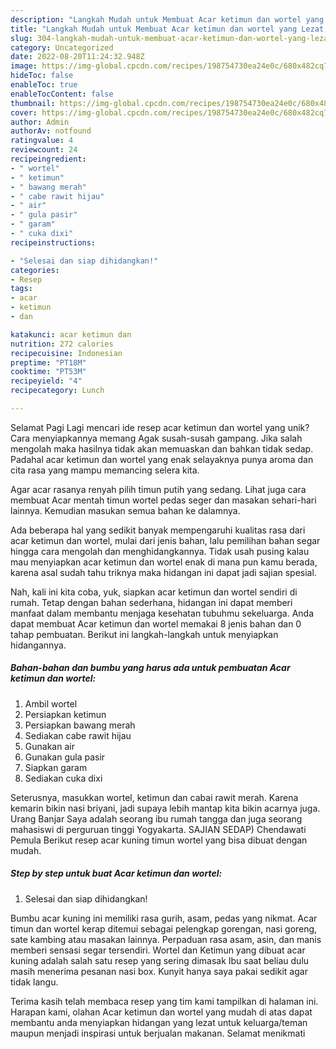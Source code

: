 ```yaml
---
description: "Langkah Mudah untuk Membuat Acar ketimun dan wortel yang Lezat, Mantap"
title: "Langkah Mudah untuk Membuat Acar ketimun dan wortel yang Lezat, Mantap"
slug: 304-langkah-mudah-untuk-membuat-acar-ketimun-dan-wortel-yang-lezat-mantap
category: Uncategorized
date: 2022-08-20T11:24:32.948Z
image: https://img-global.cpcdn.com/recipes/198754730ea24e0c/680x482cq70/acar-ketimun-dan-wortel-foto-resep-utama.jpg
hideToc: false
enableToc: true
enableTocContent: false
thumbnail: https://img-global.cpcdn.com/recipes/198754730ea24e0c/680x482cq70/acar-ketimun-dan-wortel-foto-resep-utama.jpg
cover: https://img-global.cpcdn.com/recipes/198754730ea24e0c/680x482cq70/acar-ketimun-dan-wortel-foto-resep-utama.jpg
author: Admin
authorAv: notfound
ratingvalue: 4
reviewcount: 24
recipeingredient:
- " wortel"
- " ketimun"
- " bawang merah"
- " cabe rawit hijau"
- " air"
- " gula pasir"
- " garam"
- " cuka dixi"
recipeinstructions:

- "Selesai dan siap dihidangkan!"
categories:
- Resep
tags:
- acar
- ketimun
- dan

katakunci: acar ketimun dan 
nutrition: 272 calories
recipecuisine: Indonesian
preptime: "PT18M"
cooktime: "PT53M"
recipeyield: "4"
recipecategory: Lunch

---
```



Selamat Pagi Lagi mencari ide resep acar ketimun dan wortel yang unik? Cara menyiapkannya memang Agak susah-susah gampang. Jika salah mengolah maka hasilnya tidak akan memuaskan dan bahkan tidak sedap. Padahal acar ketimun dan wortel yang enak selayaknya punya aroma dan cita rasa yang mampu memancing selera kita.


Agar acar rasanya renyah pilih timun putih yang sedang. Lihat juga cara membuat Acar mentah timun wortel pedas seger dan masakan sehari-hari lainnya. Kemudian masukan semua bahan ke dalamnya.

Ada beberapa hal yang sedikit banyak mempengaruhi kualitas rasa dari acar ketimun dan wortel, mulai dari jenis bahan, lalu pemilihan bahan segar hingga cara mengolah dan menghidangkannya. Tidak usah pusing kalau mau menyiapkan acar ketimun dan wortel enak di mana pun kamu berada, karena asal sudah tahu triknya maka hidangan ini dapat jadi sajian spesial.


Nah, kali ini kita coba, yuk, siapkan acar ketimun dan wortel sendiri di rumah. Tetap dengan bahan sederhana, hidangan ini dapat memberi manfaat dalam membantu menjaga kesehatan tubuhmu sekeluarga. Anda dapat membuat Acar ketimun dan wortel memakai 8 jenis bahan dan 0 tahap pembuatan. Berikut ini langkah-langkah untuk menyiapkan hidangannya.

<!--inarticleads1-->

##### Bahan-bahan dan bumbu yang harus ada untuk pembuatan Acar ketimun dan wortel:

1. Ambil  wortel
1. Persiapkan  ketimun
1. Persiapkan  bawang merah
1. Sediakan  cabe rawit hijau
1. Gunakan  air
1. Gunakan  gula pasir
1. Siapkan  garam
1. Sediakan  cuka dixi


Seterusnya, masukkan wortel, ketimun dan cabai rawit merah. Karena kemarin bikin nasi briyani, jadi supaya lebih mantap kita bikin acarnya juga. Urang Banjar Saya adalah seorang ibu rumah tangga dan juga seorang mahasiswi di perguruan tinggi Yogyakarta. SAJIAN SEDAP) Chendawati Pemula Berikut resep acar kuning timun wortel yang bisa dibuat dengan mudah. 

<!--inarticleads2-->

##### Step by step untuk buat Acar ketimun dan wortel:


1. Selesai dan siap dihidangkan!

Bumbu acar kuning ini memiliki rasa gurih, asam, pedas yang nikmat. Acar timun dan wortel kerap ditemui sebagai pelengkap gorengan, nasi goreng, sate kambing atau masakan lainnya. Perpaduan rasa asam, asin, dan manis memberi sensasi segar tersendiri. Wortel dan Ketimun yang dibuat acar kuning adalah salah satu resep yang sering dimasak Ibu saat beliau dulu masih menerima pesanan nasi box. Kunyit hanya saya pakai sedikit agar tidak langu. 

Terima kasih telah membaca resep yang tim kami tampilkan di halaman ini. Harapan kami, olahan Acar ketimun dan wortel yang mudah di atas dapat membantu anda menyiapkan hidangan yang lezat untuk keluarga/teman maupun menjadi inspirasi untuk berjualan makanan. Selamat menikmati
